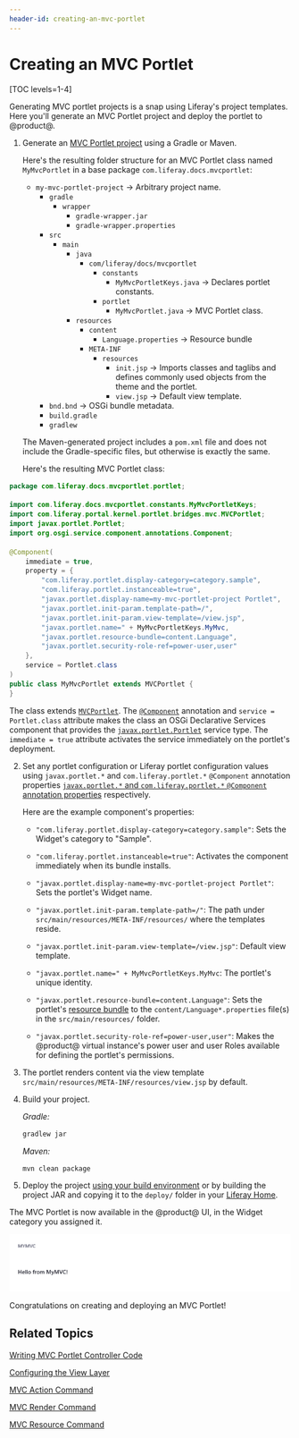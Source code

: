 ```yaml
---
header-id: creating-an-mvc-portlet
---
```


# Creating an MVC Portlet

[TOC levels=1-4]

Generating MVC portlet projects is a snap using Liferay's project templates.
Here you'll generate an MVC Portlet project and deploy the portlet to @product@. 

1.  Generate an [MVC Portlet project](/docs/7-2/reference/-/knowledge_base/r/using-the-mvc-portlet-template)
    using a Gradle or Maven.

    Here's the resulting folder structure for an MVC Portlet class named
    `MyMvcPortlet` in a base package `com.liferay.docs.mvcportlet`: 

    - `my-mvc-portlet-project` &rarr; Arbitrary project name.
        - `gradle`
            - `wrapper`
                - `gradle-wrapper.jar`
                - `gradle-wrapper.properties`
        - `src`
            - `main`
                - `java`
                    - `com/liferay/docs/mvcportlet`
                        - `constants`
                            - `MyMvcPortletKeys.java` &rarr; Declares portlet constants.
                        -  `portlet`
                            - `MyMvcPortlet.java` &rarr; MVC Portlet class.
                - `resources`
                    - `content`
                        - `Language.properties` &rarr; Resource bundle
                    - `META-INF`
                        - `resources`
                            - `init.jsp` &rarr; Imports classes and taglibs and defines commonly used objects from the theme and the portlet.
                            - `view.jsp` &rarr; Default view template.
        - `bnd.bnd` &rarr; OSGi bundle metadata.
        - `build.gradle`
        - `gradlew`

    The Maven-generated project includes a `pom.xml` file and does not include
    the Gradle-specific files, but otherwise is exactly the same.

    Here's the resulting MVC Portlet class: 

```java 
package com.liferay.docs.mvcportlet.portlet;

import com.liferay.docs.mvcportlet.constants.MyMvcPortletKeys;
import com.liferay.portal.kernel.portlet.bridges.mvc.MVCPortlet;
import javax.portlet.Portlet;
import org.osgi.service.component.annotations.Component;

@Component(
	immediate = true,
	property = {
		"com.liferay.portlet.display-category=category.sample",
		"com.liferay.portlet.instanceable=true",
		"javax.portlet.display-name=my-mvc-portlet-project Portlet",
		"javax.portlet.init-param.template-path=/",
		"javax.portlet.init-param.view-template=/view.jsp",
		"javax.portlet.name=" + MyMvcPortletKeys.MyMvc,
		"javax.portlet.resource-bundle=content.Language",
		"javax.portlet.security-role-ref=power-user,user"
	},
	service = Portlet.class
)
public class MyMvcPortlet extends MVCPortlet {
}
```

The class extends
[`MVCPortlet`](@@platform-ref@/7.2-latest/javadocs/portal-kernel/com/liferay/portal/kernel/portlet/bridges/mvc/MVCPortlet.html).
The
[`@Component`](https://osgi.org/javadoc/r6/residential/org/osgi/service/component/annotations/Component.html)
annotation and `service = Portlet.class` attribute makes the class an OSGi
Declarative Services component that provides the
[`javax.portlet.Portlet`](https://docs.liferay.com/portlet-api/3.0/javadocs/javax/portlet/Portlet.html)
service type. The `immediate = true` attribute activates the service immediately
on the portlet's deployment. 

2.  Set any portlet configuration or Liferay portlet configuration values
    using `javax.portlet.*` and `com.liferay.portlet.*` `@Component` annotation properties 
    [`javax.portlet.*` and `com.liferay.portlet.*` `@Component` annotation properties](/docs/7-2/reference/-/knowledge_base/r/portlet-descriptor-to-osgi-service-property-map)
    respectively. 

    Here are the example component's properties: 

    -   `"com.liferay.portlet.display-category=category.sample"`: Sets the 
        Widget's category to "Sample". 

    -   `"com.liferay.portlet.instanceable=true"`: Activates the component 
        immediately when its bundle installs. 

    -   `"javax.portlet.display-name=my-mvc-portlet-project Portlet"`: Sets the 
        portlet's Widget name. 

    -   `"javax.portlet.init-param.template-path=/"`: The path under
        `src/main/resources/META-INF/resources/` where the templates reside. 

    -   `"javax.portlet.init-param.view-template=/view.jsp"`: Default view 
        template. 

    -   `"javax.portlet.name=" + MyMvcPortletKeys.MyMvc`: The portlet's unique 
        identity. 

    -   `"javax.portlet.resource-bundle=content.Language"`: Sets the portlet's 
        [resource bundle](/docs/7-2/frameworks/-/knowledge_base/f/localization)
        to the `content/Language*.properties` file(s) in the
        `src/main/resources/` folder. 

    -   `"javax.portlet.security-role-ref=power-user,user"`: Makes the @product@
        virtual instance's power user and user Roles available for defining the
        portlet's permissions. 

3.  The portlet renders content via the view template 
    `src/main/resources/META-INF/resources/view.jsp` by default. 

4.  Build your project. 

    *Gradle:* 

    ```bash
    gradlew jar
    ```

    *Maven:* 

    ```bash
    mvn clean package
    ```

4.  Deploy the project [using your build
    environment](/docs/7-2/reference/-/knowledge_base/r/deploying-a-project) or
    by building the project JAR and copying it to the `deploy/` folder in your
    [Liferay Home](/docs/7-2/deploy/-/knowledge_base/d/liferay-home). 

The MVC Portlet is now available in the @product@ UI, in the Widget category you
assigned it. 

![Figure 1: The example portlet shows a message defined by the language property `yourmvc.caption=Hello from YourMVC!` in the Language.properties file.](../../../images/default-mvc-portlet-on-page.png)

Congratulations on creating and deploying an MVC Portlet! 

## Related Topics 

[Writing MVC Portlet Controller Code](/docs/7-2/appdev/-/knowledge_base/a/writing-mvc-portlet-controller-code)

[Configuring the View Layer](/docs/7-2/appdev/-/knowledge_base/a/configuring-the-view-layer)

[MVC Action Command](/docs/7-2/appdev/-/knowledge_base/a/mvc-action-command)

[MVC Render Command](/docs/7-2/appdev/-/knowledge_base/a/mvc-render-command)

[MVC Resource Command](/docs/7-2/appdev/-/knowledge_base/a/mvc-resource-command)
